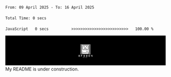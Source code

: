 <!--START_SECTION:waka-->

```txt
From: 09 April 2025 - To: 16 April 2025

Total Time: 0 secs

JavaScript   0 secs          >>>>>>>>>>>>>>>>>>>>>>>>>   100.00 %
```

<!--END_SECTION:waka-->

<img src="https://raw.githubusercontent.com/n3xta/image-hosting/main/img/202411032331174.png"/>
My README is under construction. 
